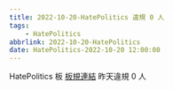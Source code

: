 ```yaml
---
title: 2022-10-20-HatePolitics 違規 0 人
tags:
    - HatePolitics
abbrlink: 2022-10-20-HatePolitics
date: HatePolitics-2022-10-20 12:00:00
---
```

HatePolitics 板 [板規連結](https://www.ptt.cc/bbs/HatePolitics/M.1617115262.A.D60.html)
昨天違規 0 人
